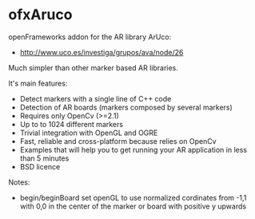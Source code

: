 ofxAruco
========

openFrameworks addon for the AR library ArUco: 
 - http://www.uco.es/investiga/grupos/ava/node/26

Much simpler than other marker based AR libraries.

It's main features:

   * Detect markers with a single line of C++ code
   * Detection of AR boards (markers composed by several markers)
   * Requires only OpenCv (>=2.1)
   * Up to to 1024 different markers
   * Trivial integration with OpenGL and OGRE
   * Fast, reliable and cross-platform because relies on OpenCv
   * Examples that will help you to get running your AR application in less than 5 minutes
   * BSD licence

Notes:

* begin/beginBoard set openGL to use normalized cordinates from -1,1 with 0,0 
in the center of the marker or board with positive y upwards
